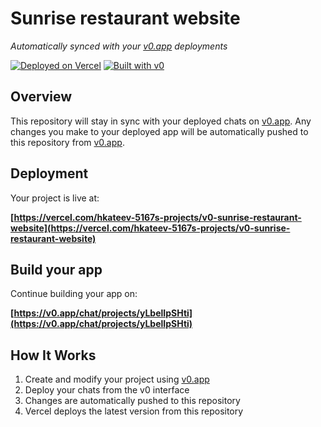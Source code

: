 # Sunrise restaurant website

*Automatically synced with your [v0.app](https://v0.app) deployments*

[![Deployed on Vercel](https://img.shields.io/badge/Deployed%20on-Vercel-black?style=for-the-badge&logo=vercel)](https://vercel.com/hkateev-5167s-projects/v0-sunrise-restaurant-website)
[![Built with v0](https://img.shields.io/badge/Built%20with-v0.app-black?style=for-the-badge)](https://v0.app/chat/projects/yLbelIpSHti)

## Overview

This repository will stay in sync with your deployed chats on [v0.app](https://v0.app).
Any changes you make to your deployed app will be automatically pushed to this repository from [v0.app](https://v0.app).

## Deployment

Your project is live at:

**[https://vercel.com/hkateev-5167s-projects/v0-sunrise-restaurant-website](https://vercel.com/hkateev-5167s-projects/v0-sunrise-restaurant-website)**

## Build your app

Continue building your app on:

**[https://v0.app/chat/projects/yLbelIpSHti](https://v0.app/chat/projects/yLbelIpSHti)**

## How It Works

1. Create and modify your project using [v0.app](https://v0.app)
2. Deploy your chats from the v0 interface
3. Changes are automatically pushed to this repository
4. Vercel deploys the latest version from this repository
